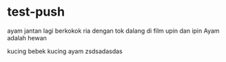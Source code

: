 # test-push
ayam jantan lagi berkokok ria dengan tok dalang di film upin dan ipin
Ayam adalah hewan


kucing bebek
kucing ayam zsdsadasdas
